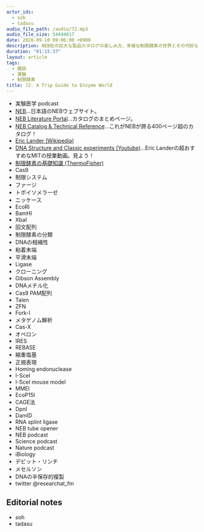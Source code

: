 ```yaml
---
actor_ids:
  - soh
  - tadasu
audio_file_path: /audio/72.mp3
audio_file_size: 54444617
date: 2020-09-10 09:06:00 +0900
description: NEB社の巨大な製品カタログの楽しみ方、多様な制限酵素の世界とその巧妙な仕組みについて話しました。
duration: "01:15:37"
layout: article
tags:
  - 雑談
  - 実験
  - 制限酵素
title: 72. A Trip Guide to Enzyme World
---
```


- 実験医学 podcast
- [NEB](https://www.nebj.jp/)...日本語のNEBウェブサイト。
- [NEB Literature Portal](https://www.neb.com/support/catalog-and-literature-request)...カタログのまとめページ。
- [NEB Catalog & Technical Reference](https://www.neb.com/-/media/nebus/files/catalogs/neb_usacatalog_rgb_150dpi.pdf?rev=1c87bfadeaa048e3b0d141571d40262c)...これがNEBが誇る400ページ超のカタログ！
- [Eric Lander (Wikipedia)](https://en.wikipedia.org/wiki/Eric_Lander)
- [DNA Structure and Classic experiments (Youtube)](https://www.youtube.com/watch?v=P-Ry4rRdDbk)...Eric Landerの超おすすめなMITの授業動画。見よう！
- [制限酵素の基礎知識 (ThermoFisher)](https://www.thermofisher.com/jp/ja/home/life-science/cloning/cloning-learning-center/invitrogen-school-of-molecular-biology/molecular-cloning/restriction-enzymes/restriction-enzyme-basics.html)
- Cas9
- 制限システム
- ファージ
- トポイソメラーゼ
- ニッケース
- EcoRI
- BamHI
- XbaI
- 回文配列
- 制限酵素の分類
- DNAの相補性
- 粘着末端
- 平滑末端
- Ligase
- クローニング
- Gibson Assembly
- DNAメチル化
- Cas9 PAM配列
- Talen 
- ZFN
- Fork-I
- メタゲノム解析
- Cas-X
- オペロン
- IRES
- REBASE
- 縮重塩基
- 正規表現
- Homing endonuclease 
- I-SceI
- I-SceI mouse model
- MMEI
- EcoP15I
- CAGE法
- DpnI
- DamID
- RNA splint ligase
- NEB tube opener
- NEB podcast
- Science podcast
- Nature podcast
- iBiology
- デビット・リンチ
- メセルソン
- DNAの半保存的複製
- twitter @researchat_fm

## Editorial notes
- soh
- tadasu
